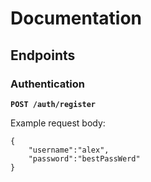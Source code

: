 # **Documentation**

## Endpoints

### Authentication

**`POST /auth/register`**

Example request body:
```
{
	"username":"alex",
	"password":"bestPassWerd"
}
```

